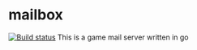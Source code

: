 # mailbox
[![Build status]( https://travis-ci.org/PradheepShrinivasan/mailbox.svg?branch=master)](https://travis-ci.org/PradheepShrinivasan/mailbox)
This is a game mail server written in go
